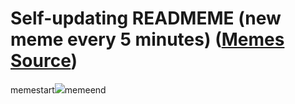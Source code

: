 # Self-updating READMEME (new meme every 5 minutes) ([Memes Source](https://bramses.notion.site/a49c1e962b7646879176ac3b327b6533?v=4d1eda54b170483cb03a40f257231764))

memestart![](https://www.notion.so/image/https%3A%2F%2Fs3-us-west-2.amazonaws.com%2Fsecure.notion-static.com%2F7084f120-f5c4-4f80-8c9d-eea9ad2bc810%2F695073A8-7C57-467B-9F7E-11A2FE316295.jpeg?table=block&id=9c676381-b45c-47ab-804f-c4616c9151af&cache=v2)memeend
